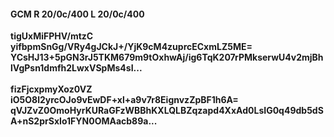 #### GCM R 20/0c/400 L 20/0c/400
**tigUxMiFPHV/mtzC**<br/>**yifbpmSnGg/VRy4gJCkJ+/YjK9cM4zuprcECxmLZ5ME=**<br/>**YCsHJ13+5pGN3rJ5TKM679m9tOxhwAj/ig6TqK207rPMkserwU4v2mjBhlVgPsn1dmfh2LwxVSpMs4sI...**<br/><br/>
**fizFjcxpmyXoz0VZ**<br/>**iO5O8l2yrcOJo9vEwDF+xl+a9v7r8EignvzZpBF1h6A=**<br/>**qVJZvZ0OmoHyrKURaGFzWBBhKXLQLBZqzapd4XxAd0LsIG0q49db5dSA+nS2prSxIo1FYN0OMAacb89a...**